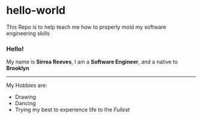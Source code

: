 # hello-world
This Repo is to help teach me how to properly mold my software engineering skills

### Hello!

My name is **Sirrea Reeves**, I am a **Software Engineer**, and a native to **Brooklyn**

---
My Hobbies are:
- Drawing
- Dancing
- Trying my best to experience life to the *Fullest*

